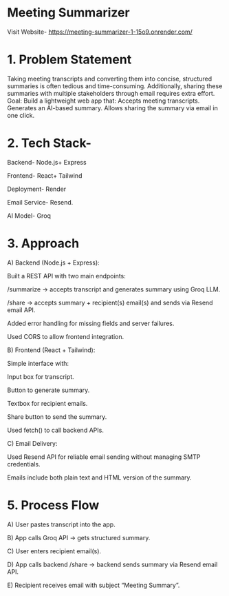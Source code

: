 # Meeting Summarizer

Visit Website- https://meeting-summarizer-1-15o9.onrender.com/

# 1. Problem Statement

Taking meeting transcripts and converting them into concise, structured summaries is often tedious and time-consuming. Additionally, sharing these summaries with multiple stakeholders through email requires extra effort.
Goal: Build a lightweight web app that:
Accepts meeting transcripts.
Generates an AI-based summary.
Allows sharing the summary via email in one click.

# 2. Tech Stack-

Backend- Node.js+ Express

Frontend- React+ Tailwind

Deployment- Render

Email Service- Resend.

AI Model- Groq

# 3. Approach
A)  Backend (Node.js + Express):

  Built a REST API with two main endpoints:
  
  /summarize → accepts transcript and generates summary using Groq LLM.  

  /share → accepts summary + recipient(s) email(s) and sends via Resend email API.    
  
  Added error handling for missing fields and server failures.    
  
Used CORS to allow frontend integration.    

B)  Frontend (React + Tailwind):

Simple interface with:

Input box for transcript.

Button to generate summary.

Textbox for recipient emails.

Share button to send the summary.

Used fetch() to call backend APIs.

C)  Email Delivery:

 Used Resend API for reliable email sending without managing SMTP credentials.

 Emails include both plain text and HTML version of the summary.

# 5. Process Flow



A)  User pastes transcript into the app.

B)  App calls Groq API → gets structured summary.

C)  User enters recipient email(s).

D)  App calls backend /share → backend sends summary via Resend email API.

E)  Recipient receives email with subject “Meeting Summary”.
